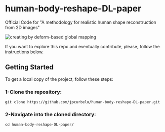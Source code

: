 # human-body-reshape-DL-paper
Official Code for "A methodology for realistic human shape reconstruction from 2D images"

![creating by deform-based global mapping](https://raw.githubusercontent.com/jpcurbelo/human-body-reshape-DL-paper/master/figures/Fig1.png)

If you want to explore this repo and eventually contribute, please, follow the instructions below.

## Getting Started

To get a local copy of the project, follow these steps:

### 1-Clone the repository:

`git clone https://github.com/jpcurbelo/human-body-reshape-DL-paper.git`

### 2-Navigate into the cloned directory:

`cd human-body-reshape-DL-paper/`
